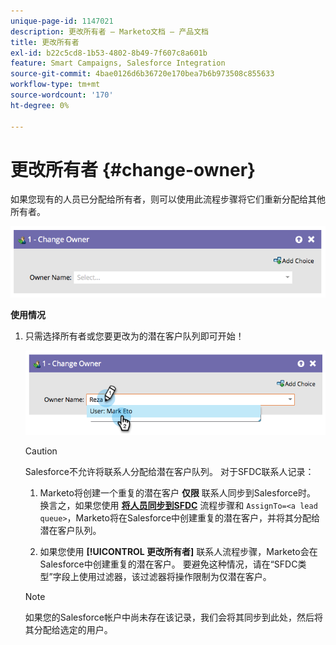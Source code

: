 ```yaml
---
unique-page-id: 1147021
description: 更改所有者 — Marketo文档 — 产品文档
title: 更改所有者
exl-id: b22c5cd8-1b53-4802-8b49-7f607c8a601b
feature: Smart Campaigns, Salesforce Integration
source-git-commit: 4bae0126d6b36720e170bea7b6b973508c855633
workflow-type: tm+mt
source-wordcount: '170'
ht-degree: 0%

---
```


# 更改所有者 {#change-owner}

如果您现有的人员已分配给所有者，则可以使用此流程步骤将它们重新分配给其他所有者。

![](assets/image2014-9-22-15-3a1-3a3.png)

**使用情况**

1. 只需选择所有者或您要更改为的潜在客户队列即可开始！

   ![](assets/image2014-9-22-15-3a1-3a6.png)

   >[!CAUTION]
   >
   >Salesforce不允许将联系人分配给潜在客户队列。 对于SFDC联系人记录：
   >
   >1. Marketo将创建一个重复的潜在客户 **仅限** 联系人同步到Salesforce时。 换言之，如果您使用 **[将人员同步到SFDC](/help/marketo/product-docs/core-marketo-concepts/smart-campaigns/salesforce-flow-actions/sync-person-to-sfdc.md)** 流程步骤和 `AssignTo=<a lead queue>`，Marketo将在Salesforce中创建重复的潜在客户，并将其分配给潜在客户队列。
   >
   >1. 如果您使用 **[!UICONTROL 更改所有者]** 联系人流程步骤，Marketo会在Salesforce中创建重复的潜在客户。 要避免这种情况，请在“SFDC类型”字段上使用过滤器，该过滤器将操作限制为仅潜在客户。

   >[!NOTE]
   >
   >如果您的Salesforce帐户中尚未存在该记录，我们会将其同步到此处，然后将其分配给选定的用户。
